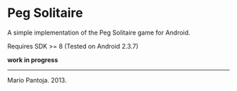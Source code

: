 Peg Solitaire
====

A simple implementation of the Peg Solitaire game for Android.

Requires SDK >= 8 (Tested on Android 2.3.7)

**work in progress**



-------------------
Mario Pantoja. 2013.
